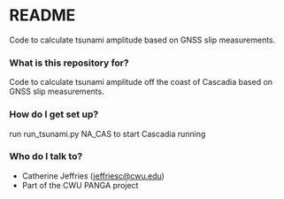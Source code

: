 # README #

Code to calculate tsunami amplitude based on GNSS slip measurements.

### What is this repository for? ###

Code to calculate tsunami amplitude off the coast of Cascadia based on GNSS slip measurements.

### How do I get set up? ###

run run_tsunami.py NA_CAS to start Cascadia running
### Who do I talk to? ###

* Catherine Jeffries (jeffriesc@cwu.edu)
* Part of the CWU PANGA project
